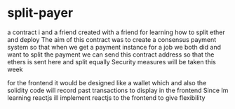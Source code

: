 # split-payer
a contract i and a friend created with a friend for learning how to split ether and deploy
The aim of this contract was to create a consensus payment system so that when we get a payment instance for a job we both did and want to split the payment we can send this contract address so that the ethers is sent here and split equally
Security measures will be taken this week

for the frontend it would be designed like a wallet which and also the solidity code will record past transactions to display in the frontend
Since Im learning reactjs ill implement reactjs to the frontend to give flexibility
